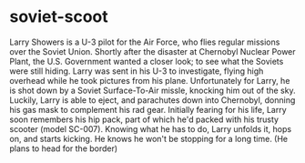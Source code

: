 # soviet-scoot

Larry Showers is a U-3 pilot for the Air Force, who flies regular missions over the Soviet Union. Shortly after the disaster at Chernobyl Nuclear Power Plant, the U.S. Government wanted a closer look; to see what the Soviets were still hiding. Larry was sent in his U-3 to investigate, flying high overhead while he took pictures from his plane. Unfortunately for Larry, he is shot down by a Soviet Surface-To-Air missle, knocking him out of the sky. Luckily, Larry is able to eject, and parachutes down into Chernobyl, donning his gas mask to complement his rad gear. Initially fearing for his life, Larry soon remembers his hip pack, part of which he'd packed with his trusty scooter (model SC-007). Knowing what he has to do, Larry unfolds it, hops on, and starts kicking. He knows he won't be stopping for a long time. (He plans to head for the border)
